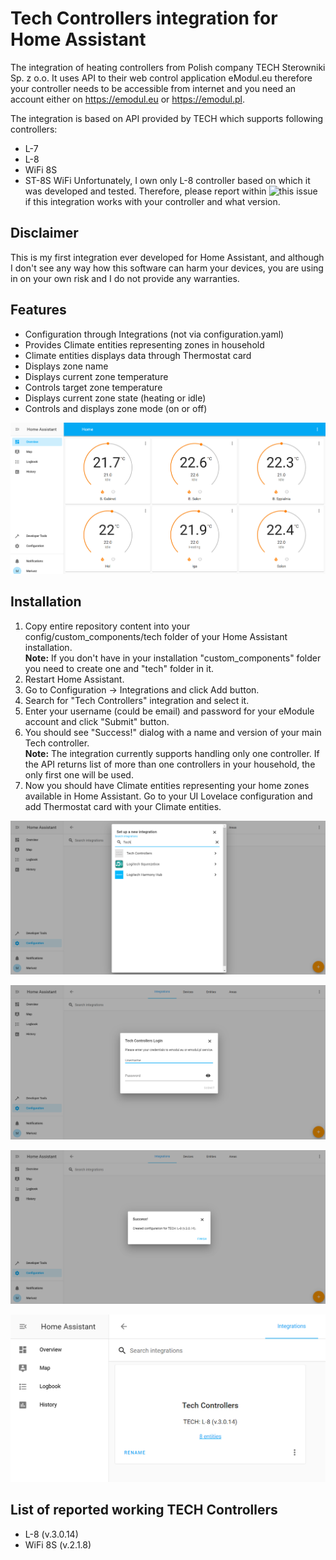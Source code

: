 # Tech Controllers integration for Home Assistant
The integration of heating controllers from Polish company TECH Sterowniki Sp. z o.o. It uses API to their web control application eModul.eu therefore your controller needs to be accessible from internet and you need an account either on https://emodul.eu or https://emodul.pl.

The integration is based on API provided by TECH which supports following controllers:
* L-7
* L-8
* WiFi 8S
* ST-8S WiFi
Unfortunately, I own only L-8 controller based on which it was developed and tested. Therefore, please report within ![this issue](/issues/2) if this integration works with your controller and what version.

## Disclaimer
This is my first integration ever developed for Home Assistant, and although I don't see any way how this software can harm your devices, you are using in on your own risk and I do not provide any warranties.

## Features
* Configuration through Integrations (not via configuration.yaml)
* Provides Climate entities representing zones in household
* Climate entities displays data through Thermostat card
* Displays zone name
* Displays current zone temperature
* Controls target zone temperature
* Displays current zone state (heating or idle)
* Controls and displays zone mode (on or off)

![Tech Thermostat Cards](/images/ha-tech-1.png)

## Installation

1. Copy entire repository content into your config/custom_components/tech folder of your Home Assistant installation.  
   **Note:** If you don't have in your installation "custom_components" folder you need to create one and "tech" folder in it.
2. Restart Home Assistant.
3. Go to Configuration -> Integrations and click Add button.
4. Search for "Tech Controllers" integration and select it.
5. Enter your username (could be email) and password for your eModule account and click "Submit" button.
6. You should see "Success!" dialog with a name and version of your main Tech controller.  
   **Note:** The integration currently supports handling only one controller. If the API returns list of more than one controllers in your household, the only first one will be used.
7. Now you should have Climate entities representing your home zones available in Home Assistant. Go to your UI Lovelace configuration and add Thermostat card with your Climate entities. 

![Tech Controllers Setup 1](/images/ha-tech-add-integration-1.png)

![Tech Controllers Setup 2](/images/ha-tech-add-integration-2.png)

![Tech Controllers Setup 3](/images/ha-tech-add-integration-3.png)

![Tech Controllers Setup 4](/images/ha-tech-2.png)

## List of reported working TECH Controllers 
* L-8 (v.3.0.14)
* WiFi 8S (v.2.1.8)